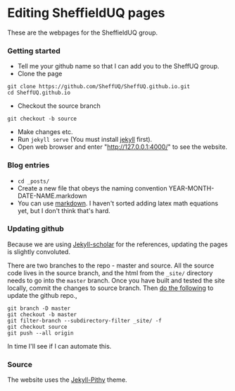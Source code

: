 # Editing SheffieldUQ pages

These are the webpages for the SheffieldUQ group.

### Getting started

* Tell me your github name so that I can add you to the SheffUQ group.
* Clone the page
```
git clone https://github.com/SheffUQ/SheffUQ.github.io.git
cd SheffUQ.github.io
```
* Checkout the source branch
```
git checkout -b source
```

* Make changes etc.
* Run `jekyll serve` (You must install [jekyll](http://jekyllrb.com/) first).
* Open web browser and enter "http://127.0.0.1:4000/" to see the website.


### Blog entries
* `cd _posts/`
* Create a new file that obeys the naming convention YEAR-MONTH-DATE-NAME.markdown
* You can use [markdown](https://github.com/adam-p/markdown-here/wiki/Markdown-Cheatsheet). I haven't sorted adding latex math equations yet, but I don't think that's hard.



### Updating github

Because we are using [Jekyll-scholar](https://github.com/inukshuk/jekyll-scholar) for the references, updating the pages is slightly convoluted.

There are two branches to the repo - master and source. All the source code lives in the source branch, and the html from the `_site/` directory needs to go into the `master` branch. Once you have built and tested the site locally, 
commit the changes to source branch. Then
[do the following](https://github.com/randymorris/randymorris.github.com/blob/source/README.md) to update the github repo.,

```
git branch -D master
git checkout -b master
git filter-branch --subdirectory-filter _site/ -f
git checkout source
git push --all origin
```

In time I'll see if I can automate this.


### Source
The website uses the [Jekyll-Pithy](https://github.com/smallmuou/Jekyll-Pithy) theme.
